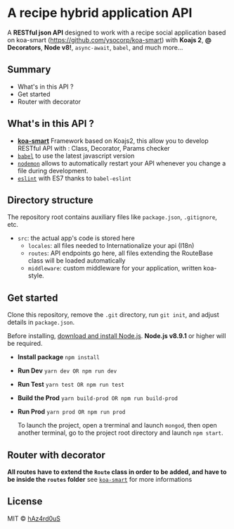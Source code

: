# A recipe hybrid application API

A **RESTful json API** designed to work with a recipe social application based on koa-smart (https://github.com/ysocorp/koa-smart) with **Koajs 2**, **@ Decorators**, **Node v8!**, `async-await`, `babel`, and much more...

## Summary

- What's in this API ?
- Get started
- Router with decorator

## What's in this API ?

- [**koa-smart**](https://github.com/ysocorp/koa-smart) Framework based on Koajs2, this allow you to develop RESTful API with : Class, Decorator, Params checker
- [`babel`](https://babeljs.io/) to use the latest javascript version
- [`nodemon`](https://github.com/remy/nodemon) allows to automatically restart your API whenever you change a file during development.
- [`eslint`](https://github.com/eslint/eslint) with ES7 thanks to `babel-eslint`

## Directory structure

The repository root contains auxiliary files like `package.json`, `.gitignore`, etc.

- `src`: the actual app's code is stored here
  - `locales`: all files needed to Internationalize your api (I18n)
  - `routes`: API endpoints go here, all files extending the RouteBase class will be loaded automatically
  - `middleware`: custom middleware for your application, written koa-style.

## Get started

Clone this repository, remove the `.git` directory, run `git init`, and adjust details in `package.json`.

Before installing, [download and install Node.js](https://nodejs.org/en/download/). **Node.js v8.9.1** or higher will be required.

- **Install package**
  `npm install`
- **Run Dev**
  `yarn dev OR npm run dev`
- **Run Test**
  `yarn test OR npm run test`
- **Build the Prod**
  `yarn build-prod OR npm run build-prod`
- **Run Prod**
  `yarn prod OR npm run prod`

  To launch the project, open a trerminal and launch `mongod`, then open another terminal, go to the project root directory and launch `npm start`.

## Router with decorator

**All routes have to extend the `Route` class in order to be added, and have to be inside the `routes` folder**
see [`koa-smart`](https://github.com/ysocorp/koa-smart) for more informations

## License

MIT © [hAz4rd0uS](http://www.pierrickmartelliere.fr/)
